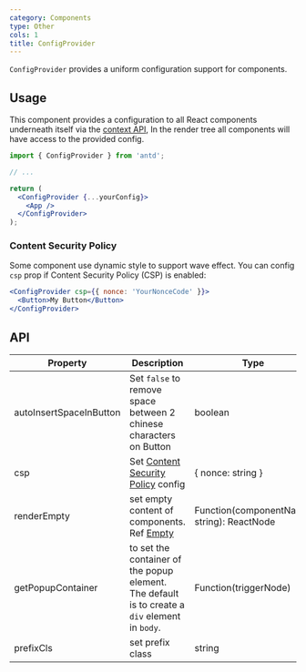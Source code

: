 ```yaml
---
category: Components
type: Other
cols: 1
title: ConfigProvider
---
```


`ConfigProvider` provides a uniform configuration support for components.

## Usage

This component provides a configuration to all React components underneath itself via the [context API](https://facebook.github.io/react/docs/context.html), In the render tree all components will have access to the provided config.

```jsx
import { ConfigProvider } from 'antd';

// ...

return (
  <ConfigProvider {...yourConfig}>
    <App />
  </ConfigProvider>
);
```

### Content Security Policy

Some component use dynamic style to support wave effect. You can config `csp` prop if Content Security Policy (CSP) is enabled:

```jsx
<ConfigProvider csp={{ nonce: 'YourNonceCode' }}>
  <Button>My Button</Button>
</ConfigProvider>
```

## API

| Property | Description | Type | Default | Version |
| --- | --- | --- | --- | --- |
| autoInsertSpaceInButton | Set `false` to remove space between 2 chinese characters on Button | boolean | true | 3.13.0 |
| csp | Set [Content Security Policy](https://developer.mozilla.org/en-US/docs/Web/HTTP/CSP) config | { nonce: string } | - | 3.13.1 |
| renderEmpty | set empty content of components. Ref [Empty](/components/empty/) | Function(componentName: string): ReactNode | - | 3.12.2 |
| getPopupContainer | to set the container of the popup element. The default is to create a `div` element in `body`. | Function(triggerNode) | `() => document.body` | 3.11.0 |
| prefixCls | set prefix class | string | ant | 3.12.0 |
